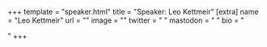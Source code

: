 +++
template = "speaker.html"
title = "Speaker: Leo Kettmeir"
[extra]
  name = "Leo Kettmeir"
  url = ""
  image = ""
  twitter = " "
  mastodon = " "
  bio = "<p></p>"
+++
